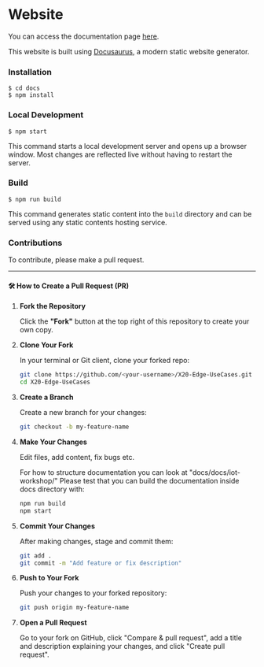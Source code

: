 # Website

You can access the documentation page [here](https://br-automation-com.github.io/X20-Edge-UseCases/).

This website is built using [Docusaurus](https://docusaurus.io/), a modern static website generator.

### Installation

```
$ cd docs
$ npm install
```

### Local Development

```
$ npm start
```

This command starts a local development server and opens up a browser window. Most changes are reflected live without having to restart the server.

### Build

```
$ npm run build
```

This command generates static content into the `build` directory and can be served using any static contents hosting service.

### Contributions

To contribute, please make a pull request.

---

#### 🛠️ How to Create a Pull Request (PR)

1. **Fork the Repository**

   Click the **"Fork"** button at the top right of this repository to create your own copy.

2. **Clone Your Fork**

   In your terminal or Git client, clone your forked repo:

   ```bash
   git clone https://github.com/<your-username>/X20-Edge-UseCases.git
   cd X20-Edge-UseCases
   ```

3. **Create a Branch**

   Create a new branch for your changes:

   ```bash
   git checkout -b my-feature-name
   ```

4. **Make Your Changes**

   Edit files, add content, fix bugs etc.

   For how to structure documentation you can look at "docs/docs/iot-workshop/"
   Please test that you can build the documentation inside docs directory with:
   
    ```bash
   npm run build
   npm start
   ```

6. **Commit Your Changes**

   After making changes, stage and commit them:

   ```bash
   git add .
   git commit -m "Add feature or fix description"
   ```

7. **Push to Your Fork**

   Push your changes to your forked repository:

   ```bash
   git push origin my-feature-name
   ```

8. **Open a Pull Request**

   Go to your fork on GitHub, click "Compare & pull request", add a title and description explaining your changes, and click "Create pull request".
```


